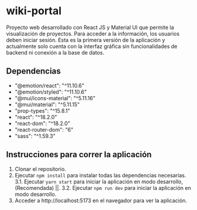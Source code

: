 # wiki-portal
Proyecto web desarrollado con React JS y Material UI que permite la visualización de proyectos. Para acceder a la información, los usuarios deben iniciar sesión. Esta es la primera versión de la aplicación y actualmente solo cuenta con la interfaz gráfica sin funcionalidades de backend ni conexión a la base de datos.

## Dependencias

- "@emotion/react": "^11.10.6"
- "@emotion/styled": "^11.10.6"
- "@mui/icons-material": "^5.11.16"
- "@mui/material": "^5.11.15"
- "prop-types": "^15.8.1"
- "react": "^18.2.0"
- "react-dom": "^18.2.0"
- "react-router-dom": "6"
- "sass": "^1.59.3"

## Instrucciones para correr la aplicación

1. Clonar el repositorio.
2. Ejecutar `npm install` para instalar todas las dependencias necesarias.
3.1. Ejecutar `yarn start` para iniciar la aplicación en modo desarrollo, (Recomendada) ||.
3.2. Ejecutar `npm run dev` para iniciar la aplicación en modo desarrollo.
4. Acceder a http://localhost:5173 en el navegador para ver la aplicación.
